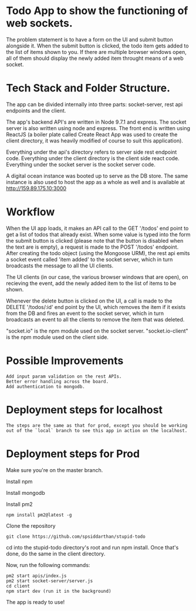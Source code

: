 # Todo App to show the functioning of web sockets. 
 The problem statement is to have a form on the UI and submit button alongside it. When the submit button is clicked, the todo 
 item gets added to the list of items shown to you. If there are multiple browser windows open, all of them should display the 
 newly added item throught means of a web socket. 
 
 # Tech Stack and Folder Structure. 
  The app can be divided internally into three parts: socket-server, rest api endpoints and the client. 
  
  The app's backend API's are written in Node 9.7.1 and express. The socket server is also written using node and express.
  The front end is written using ReactJS (a boiler plate called Create React App was used to create the client directory, it
  was heavily modified of course to suit this application).
  
  Everything under the api's directory refers to server side rest endpoint code. 
  Everything under the client directory is the client side react code. 
  Everything under the socket server is the socket server code. 
  
  A digital ocean instance was booted up to serve as the DB store. The same instance is also used to host the app as a whole     as well and is available at http://159.89.175.10:3000
  
 # Workflow
   When the UI app loads, it makes an API call to the GET '/todos' end point to get a list of todos that already exist.
   When some value is typed into the form the submit button is clicked (please note that the button is disabled when the text
   are is empty), a request is made to the POST '/todos' endpoint. After creating the todo object (using the Mongoose URM), the 
   rest api emits a socket event called 'item added' to the socket server, which in turn broadcasts the message to all the UI clients.
   
   The UI clients (in our case, the various browser windows that are open), on recieving the event, add the newly added item to
   the list of items to be shown. 
   
   Whenever the delete button is clicked on the UI, a call is made to the DELETE '/todos/:id' end point by the UI, which removes the 
   item if it exists from the DB and fires an event to the socket server, which in turn broadcasts an event to all the 
   clients to remove the item that was deleted. 
   
   "socket.io" is the npm module used on the socket server.
   "socket.io-client" is the npm module used on the client side.
   
 # Possible Improvements
    Add input param validation on the rest APIs.
    Better error handling across the board.
    Add authentication to mongodb.
    
# Deployment steps for localhost
    The steps are the same as that for prod, except you should be working out of the `local` branch to see this app in action on the localhost.
    
# Deployment steps for Prod
Make sure you're on the master branch.

Install npm

Install mongodb

Install pm2

```
npm install pm2@latest -g
```

Clone the repository

```
git clone https://github.com/spsiddarthan/stupid-todo
```

cd into the stupid-todo directory's root and run npm install. Once that's done, do the same in the client directory.

Now, run the following commands:

```
pm2 start apis/index.js
pm2 start socket-server/server.js
cd client
npm start dev (run it in the background)
```

The app is ready to use! 
